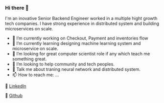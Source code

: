 ### Hi there 👋


I'm an inovative Senior Backend Engineer worked in a multiple hight growth tech companies. I have strong experience in distributed system and building microservices on scale.


- 🔭 I’m currently working on Checkout, Payment and inventories flow
- 🌱 I’m currently learning designing machine learning system and microservice on scale.
- 👯 I’m looking for great computer scientist role if any which teach me something great.
- 🤔 I’m looking to help community and tech peoples.
- 💬 Talk me about traning neural network and distributed system.
- 📫 How to reach me: ...

📝  [LinkedIn](https://www.linkedin.com/in/ankur-tripathi-a579aa142/) 

📂  [Github](https://github.com/a9k00r/)
